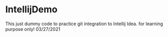 # IntellijDemo
This just dummy code to practice git integration to Intellij Idea. for learning purpose only! 03/27/2021

